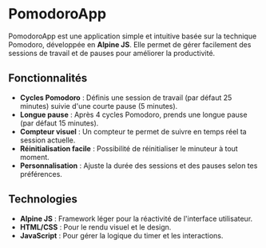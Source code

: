 # PomodoroApp

PomodoroApp est une application simple et intuitive basée sur la technique Pomodoro, développée en **Alpine JS**. Elle permet de gérer facilement des sessions de travail et de pauses pour améliorer la productivité.

## Fonctionnalités

- **Cycles Pomodoro** : Définis une session de travail (par défaut 25 minutes) suivie d'une courte pause (5 minutes).
- **Longue pause** : Après 4 cycles Pomodoro, prends une longue pause (par défaut 15 minutes).
- **Compteur visuel** : Un compteur te permet de suivre en temps réel ta session actuelle.
- **Réinitialisation facile** : Possibilité de réinitialiser le minuteur à tout moment.
- **Personnalisation** : Ajuste la durée des sessions et des pauses selon tes préférences.

## Technologies

- **Alpine JS** : Framework léger pour la réactivité de l'interface utilisateur.
- **HTML/CSS** : Pour le rendu visuel et le design.
- **JavaScript** : Pour gérer la logique du timer et les interactions.
